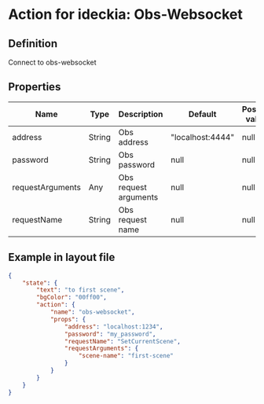 # Action for ideckia: Obs-Websocket

## Definition

Connect to obs-websocket


## Properties

| Name | Type | Description | Default | Possible values |
| ----- |----- | ----- | ----- | ----- |
| address | String | Obs address | "localhost:4444" | null |
| password | String | Obs password | null | null |
| requestArguments | Any | Obs request arguments | null | null |
| requestName | String | Obs request name | null | null |


## Example in layout file

```json
{
    "state": {
        "text": "to first scene",
        "bgColor": "00ff00",
        "action": {
            "name": "obs-websocket",
            "props": {
                "address": "localhost:1234",
                "password": "my_password",
                "requestName": "SetCurrentScene",
                "requestArguments": {
                    "scene-name": "first-scene"
                }
            }
        }
    }
}
```